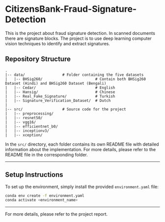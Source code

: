 # CitizensBank-Fraud-Signature-Detection
This is the project about fraud signature detection. In scanned documents there are signature blocks. The project is to use deep learning computer vision techniques to identify and extract signatures. 

## Repository Structure

```
.
|-- data/                 # Folder containing the five datasets
|   |-- BHSig260/                        # Contain both BHSig260 Dataset (Hindi) and BHSig260 Dataset (Bengali)
|   |-- Cedar/                           # English
|   |-- Hansig/                          # Chinese
|   |-- Real_Fake_Signature/             # Turkish
|   |-- Signature_Verification_Dataset/  # Dutch
|
|-- src/                  # Source code for the project
|   |-- preprocessing/
|   |-- resnet50/
|   |-- vgg16/
|   |-- efficientnet_b0/
|   |-- inceptionv3/
|   |-- xception/

```

In the `src/` directory, each folder contains its own README file with detailed information about the implementation. For more details, please refer to the README file in the corresponding folder.

---

## Setup Instructions

To set up the environment, simply install the provided `environment.yaml` file:
```bash
conda env create -f environment.yaml
conda activate <environment_name>
```

---

For more details, please refer to the project report.

